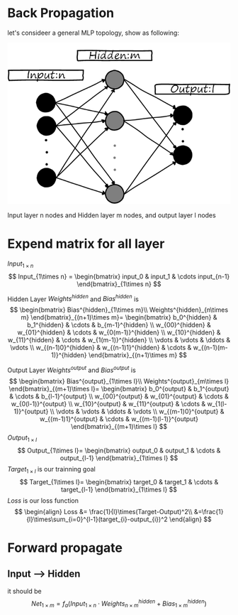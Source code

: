 # Back Propagation

let's consideer a general MLP topology, show as following:

![general-topology](../images/Ch02/general_nerual_network_topology.png)

Input layer n nodes and Hidden layer m nodes, and output layer l nodes

# Expend matrix for all layer

$Input_{1\times n}$
$$
Input_{1\times n} = 
\begin{bmatrix}
input_0 & input_1 & \cdots input_{n-1}
\end{bmatrix}_{1\times n}
$$


Hidden Layer $Weights^{hidden}$ and $Bias^{hidden}$ is 
$$
\begin{bmatrix}
Bias^{hidden}_{1\times m}\\
Weights^{hidden}_{n\times m}
\end{bmatrix}_{(n+1)\times m}=
\begin{bmatrix}
b_0^{hidden} & b_1^{hidden} & \cdots & b_{m-1}^{hidden} \\
w_{00}^{hidden} & w_{01}^{hidden} & \cdots & w_{0(m-1)}^{hidden} \\
w_{10}^{hidden} & w_{11}^{hidden} & \cdots & w_{1(m-1)}^{hidden} \\
\vdots & \vdots & \ddots & \vdots \\
w_{(n-1)0}^{hidden} & w_{(n-1)1}^{hidden} & \cdots & w_{(n-1)(m-1)}^{hidden}
\end{bmatrix}_{(n+1)\times m}
$$


Output Layer  $Weights^{output}$ and $Bias^{output}$ is 
$$
\begin{bmatrix}
Bias^{output}_{1\times l}\\
Weights^{output}_{m\times l}
\end{bmatrix}_{(m+1)\times l}=
\begin{bmatrix}
b_0^{output} & b_1^{output} & \cdots & b_{l-1}^{output} \\
w_{00}^{output} & w_{01}^{output} & \cdots & w_{0(l-1)}^{output} \\
w_{10}^{output} & w_{11}^{output} & \cdots & w_{1(l-1)}^{output} \\
\vdots & \vdots & \ddots & \vdots \\
w_{(m-1)0}^{output} & w_{(m-1)1}^{output} & \cdots & w_{(m-1)(l-1)}^{output}
\end{bmatrix}_{(m+1)\times l}
$$
$Output_{1\times l}$
$$
Output_{1\times l}=
\begin{bmatrix}
output_0 & output_1 & \cdots & output_{l-1}
\end{bmatrix}_{1\times l}
$$
$Target_{1\times l}$ is our trainning goal
$$
Target_{1\times l}=
\begin{bmatrix}
target_0 & target_1 & \cdots & target_{l-1}
\end{bmatrix}_{1\times l}
$$
$Loss$ is our loss function
$$
\begin{align}
Loss &= \frac{1}{l}\times(Target-Output)^2\\
      &=\frac{1}{l}\times\sum_{i=0}^{l-1}(target_{i}-output_{i})^2
\end{align}
$$

# Forward propagate



## Input --> Hidden

it should be
$$
Net_{1\times m}=f_a(Input_{1\times n} \cdot Weights_{n\times m}^{hidden} + Bias_{1\times m}^{hidden})
$$


